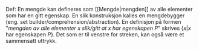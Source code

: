 Def:
En mengde kan defineres som [[Mengde|mengden]] av alle elementer som har en gitt egenskap. En slik konstruksjon kalles en mengdebygger (eng. set builder/comprehension/abstraction). En definisjon på formen "_mengden av alle elementer $x$ slik/gitt at $x$ har egenskapen $P$_" skrives $\{x|x\text{ har egenskapen }P\}$. Det som er til venstre for streken, kan også være et sammensatt uttrykk.

